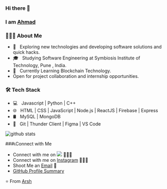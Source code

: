 ### Hi there 👋

### I am [Ahmad](https://github.com/ahmadraza100)

<h3> 👨🏻‍💻 About Me </h3>

- 🤔 &nbsp; Exploring new technologies and developing software solutions and quick hacks.
- 🎓 &nbsp; Studying Software Engineering at Symbiosis Institute of Technology, Pune , India.
- 🌱 &nbsp; Currently Learning Blockchain Technology.
- Open for project collaboration and internship opportunities. 

<h3>🛠 Tech Stack</h3>

- 💻 &nbsp; Javascript | Python | C++ 
- 🌐 &nbsp; HTML | CSS | JavaScript | Node.js | ReactJS | Firebase | Express
- 🛢 &nbsp; MySQL | MongoDB
- 🔧 &nbsp; Git | Thunder Client | Figma | VS Code


![github stats](https://github-readme-stats.vercel.app/api?username=onlyArsh&show_icons=true)

###📞Connect with Me

 - Connect with me on [<img src="https://img.icons8.com/ios/50/000000/linkedin.png"/>](https://www.linkedin.com/in/ahmadraza100/) 👨🏻‍💻
 - Connect with me on [Instagram](https://www.instagram.com/iam_ahmademi/) 👨🏻‍💻
 - Shoot Me an [Email](mailto:ahmadrazashafi@gmail.com) 💌
 - [GitHub Profile Summary](https://profile-summary-for-github.com/user/ahmadraza100)




 ⭐️ From [Arsh](https://github.com/[ahmadraza100])

